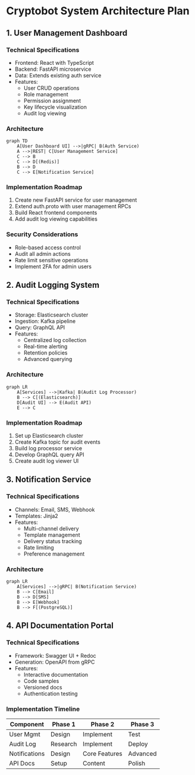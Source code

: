 # Cryptobot System Architecture Plan

## 1. User Management Dashboard

### Technical Specifications
- Frontend: React with TypeScript
- Backend: FastAPI microservice  
- Data: Extends existing auth service
- Features:
  - User CRUD operations
  - Role management
  - Permission assignment
  - Key lifecycle visualization
  - Audit log viewing

### Architecture
```mermaid
graph TD
    A[User Dashboard UI] -->|gRPC| B(Auth Service)
    A -->|REST| C[User Management Service]
    C --> B
    C --> D[(Redis)]
    B --> D
    C --> E[Notification Service]
```

### Implementation Roadmap
1. Create new FastAPI service for user management
2. Extend auth.proto with user management RPCs
3. Build React frontend components
4. Add audit log viewing capabilities

### Security Considerations
- Role-based access control
- Audit all admin actions  
- Rate limit sensitive operations
- Implement 2FA for admin users

## 2. Audit Logging System

### Technical Specifications  
- Storage: Elasticsearch cluster
- Ingestion: Kafka pipeline
- Query: GraphQL API
- Features:
  - Centralized log collection
  - Real-time alerting
  - Retention policies
  - Advanced querying

### Architecture
```mermaid
graph LR
    A[Services] -->|Kafka| B(Audit Log Processor)
    B --> C[(Elasticsearch)]
    D[Audit UI] --> E(Audit API)
    E --> C
```

### Implementation Roadmap  
1. Set up Elasticsearch cluster
2. Create Kafka topic for audit events
3. Build log processor service
4. Develop GraphQL query API
5. Create audit log viewer UI

## 3. Notification Service

### Technical Specifications
- Channels: Email, SMS, Webhook
- Templates: Jinja2  
- Features:
  - Multi-channel delivery
  - Template management
  - Delivery status tracking
  - Rate limiting
  - Preference management

### Architecture
```mermaid
graph LR
    A[Services] -->|gRPC| B(Notification Service)
    B --> C[Email]
    B --> D[SMS] 
    B --> E[Webhook]
    B --> F[(PostgreSQL)]
```

## 4. API Documentation Portal

### Technical Specifications
- Framework: Swagger UI + Redoc  
- Generation: OpenAPI from gRPC
- Features:
  - Interactive documentation
  - Code samples
  - Versioned docs
  - Authentication testing

### Implementation Timeline
| Component | Phase 1 | Phase 2 | Phase 3 |
|-----------|---------|---------|---------|
| User Mgmt | Design  | Implement | Test |
| Audit Log | Research | Implement | Deploy |  
| Notifications | Design | Core Features | Advanced |
| API Docs | Setup | Content | Polish |